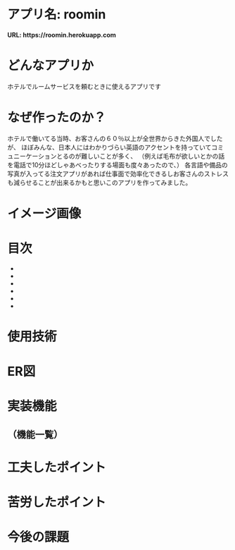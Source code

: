 # アプリ名: roomin

<h4> URL: https://roomin.herokuapp.com</h4>

# どんなアプリか
ホテルでルームサービスを頼むときに使えるアプリです

# なぜ作ったのか？
ホテルで働いてる当時、お客さんの６０％以上が全世界からきた外国人でしたが、
ほぼみんな、日本人にはわかりづらい英語のアクセントを持っていてコミュニーケーションとるのが難しいことが多く、
（例えば毛布が欲しいとかの話を電話で10分ほどしゃあべったりする場面も度々あったので、）
各言語や備品の写真が入ってる注文アプリがあれば仕事面で効率化できるしお客さんのストレスも減らせることが出来るかもと思いこのアプリを作ってみました。

# イメージ画像

# 目次

-
-
-
-
-
-

# 使用技術
# ER図

# 実装機能
## （機能一覧）
# 工夫したポイント
# 苦労したポイント
# 今後の課題
